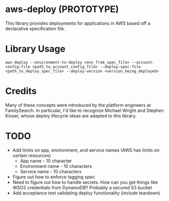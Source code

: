 # aws-deploy (PROTOTYPE)
This library provides deployments for applications in AWS based off a declarative specification file.

# Library Usage
```
aws-deploy --environment-to-deploy <env_from_spec_file> --account-config-file <path_to_account_config_file> --deploy-spec-file <path_to_deploy_spec_file> --deploy-version <version_being_deployed>
```

# Credits
Many of these concepts were introduced by the platform engineers at FamilySearch. In particular, I'd like to recognize Michael Wright and Stephen Kinser, whose deploy lifecycle ideas are adapted to this library.

# TODO
* Add limits on app, environment, and service names (AWS has limits on certain resources)
  * App name - 10 character
  * Environment name - 10 characters
  * Service name - 10 characters
* Figure out how to enforce tagging spec
* Need to figure out how to handle secrets. How can you get things like WSO2 credentials from DynamoDB? Probably a secured S3 bucket
* Add acceptance test validating deploy functionality (include teardown)